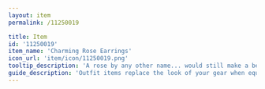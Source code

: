 ```yaml
---
layout: item
permalink: /11250019

title: Item
id: '11250019'
item_name: 'Charming Rose Earrings'
icon_url: 'item/icon/11250019.png'
tooltip_description: 'A rose by any other name... would still make a beautiful pair of earrings.'
guide_description: 'Outfit items replace the look of your gear when equipped.'
---
```

